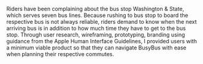  Riders have been complaining about the bus stop Washington & State, which serves seven bus lines. Because rushing to bus stop to board the respective bus is not always reliable, riders demand to know when the next arriving bus is in addition to how much time they have to get to the bus stop. Through user research, wireframing, prototyping, branding using guidance from the Apple Human Interface Guidelines, I provided users with a minimum viable product so that they can navigate BusyBus with ease when planning their respective commutes.
